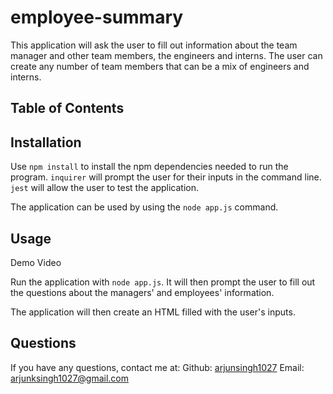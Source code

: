 # employee-summary

This application will ask the user to fill out information about the team manager and other team members, the engineers and interns. The user can create any number of team members that can be a mix of engineers and interns. 

## Table of Contents

## Installation

Use `npm install` to install the npm dependencies needed to run the program.
`inquirer` will prompt the user for their inputs in the command line.
`jest` will allow the user to test the application.

The application can be used by using the `node app.js` command.

## Usage

Demo Video

Run the application with `node app.js`. It will then prompt the user to fill out the questions about the managers' and employees' information.

The application will then create an HTML filled with the user's inputs.

## Questions

If you have any questions, contact me at:
Github: [arjunsingh1027](https://github.com/arjunsingh1027)
Email: arjunksingh1027@gmail.com